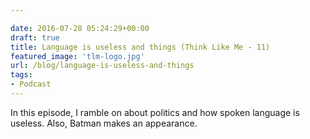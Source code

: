 ```yaml
---

date: 2016-07-28 05:24:29+00:00
draft: true
title: Language is useless and things (Think Like Me - 11)
featured_image: 'tlm-logo.jpg'
url: /blog/language-is-useless-and-things
tags:
- Podcast
---
```


In this episode, I ramble on about politics and how spoken language is useless. Also, Batman makes an appearance.




